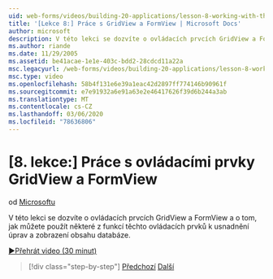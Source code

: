 ```yaml
---
uid: web-forms/videos/building-20-applications/lesson-8-working-with-the-gridview-and-formview
title: '[Lekce 8:] Práce s GridView a FormView | Microsoft Docs'
author: microsoft
description: V této lekci se dozvíte o ovládacích prvcích GridView a FormView a o tom, jak můžete pomocí některých funkcí těchto ovládacích prvků provádět úpravy a ná...
ms.author: riande
ms.date: 11/29/2005
ms.assetid: be41acae-1e1e-403c-bdd2-28cdcd11a22a
msc.legacyurl: /web-forms/videos/building-20-applications/lesson-8-working-with-the-gridview-and-formview
msc.type: video
ms.openlocfilehash: 58b4f131e6e39a1eac42d2897ff774146b90961f
ms.sourcegitcommit: e7e91932a6e91a63e2e46417626f39d6b244a3ab
ms.translationtype: MT
ms.contentlocale: cs-CZ
ms.lasthandoff: 03/06/2020
ms.locfileid: "78636806"
---
```

# <a name="lesson-8-working-with-the-gridview-and-formview"></a>[8. lekce:] Práce s ovládacími prvky GridView a FormView

od [Microsoftu](https://github.com/microsoft)

V této lekci se dozvíte o ovládacích prvcích GridView a FormView a o tom, jak můžete použít některé z funkcí těchto ovládacích prvků k usnadnění úprav a zobrazení obsahu databáze.

[&#9654;Přehrát video (30 minut)](https://channel9.msdn.com/Blogs/ASP-NET-Site-Videos/lesson-8-working-with-the-gridview-and-formview)

> [!div class="step-by-step"]
> [Předchozí](lesson-7-databinding-to-user-interface-controls.md)
> [Další](watch-aspnet-development-in-action.md)
